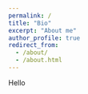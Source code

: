 ```yaml
---
permalink: /
title: "Bio"
excerpt: "About me"
author_profile: true
redirect_from: 
  - /about/
  - /about.html
---
```


Hello
